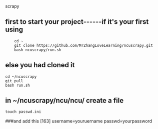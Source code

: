 scrapy

## first to start your project------if it's your first using
		cd ~
		git clone https://github.com/MrZhangLoveLearning/ncuscrapy.git
		bash ncuscrapy/run.sh

##  else you had cloned it

	cd ~/ncuscrapy
	git pull
	bash run.sh


## in ~/ncuscrapy/ncu/ncu/ create a file

	touch passwd.ini

###and add this
	[163]
	username=youruername
	passwd=yourpassword

	